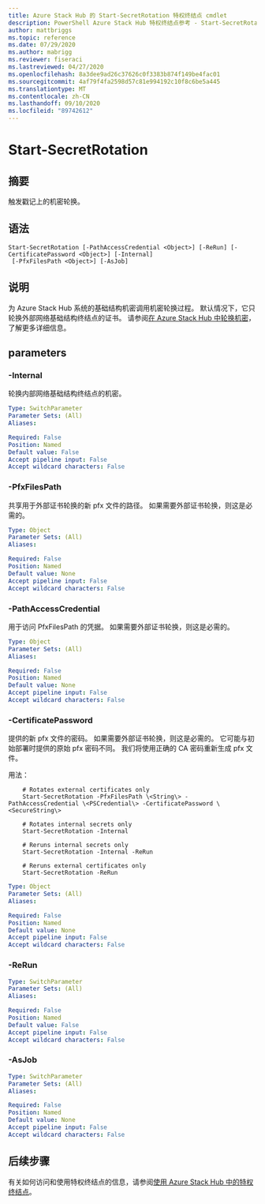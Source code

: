 ```yaml
---
title: Azure Stack Hub 的 Start-SecretRotation 特权终结点 cmdlet
description: PowerShell Azure Stack Hub 特权终结点参考 - Start-SecretRotation
author: mattbriggs
ms.topic: reference
ms.date: 07/29/2020
ms.author: mabrigg
ms.reviewer: fiseraci
ms.lastreviewed: 04/27/2020
ms.openlocfilehash: 8a3dee9ad26c37626c0f3383b874f149be4fac01
ms.sourcegitcommit: 4af79f4fa2598d57c81e994192c10f8c6be5a445
ms.translationtype: MT
ms.contentlocale: zh-CN
ms.lasthandoff: 09/10/2020
ms.locfileid: "89742612"
---
```

# <a name="start-secretrotation"></a>Start-SecretRotation

## <a name="synopsis"></a>摘要
触发戳记上的机密轮换。

## <a name="syntax"></a>语法

```
Start-SecretRotation [-PathAccessCredential <Object>] [-ReRun] [-CertificatePassword <Object>] [-Internal]
 [-PfxFilesPath <Object>] [-AsJob]
```

## <a name="description"></a>说明
为 Azure Stack Hub 系统的基础结构机密调用机密轮换过程。 默认情况下，它只轮换外部网络基础结构终结点的证书。 请参阅[在 Azure Stack Hub 中轮换机密](../../operator/azure-stack-rotate-secrets.md)，了解更多详细信息。

## <a name="parameters"></a>parameters

### <a name="-internal"></a>-Internal
轮换内部网络基础结构终结点的机密。

```yaml
Type: SwitchParameter
Parameter Sets: (All)
Aliases:

Required: False
Position: Named
Default value: False
Accept pipeline input: False
Accept wildcard characters: False
```

### <a name="-pfxfilespath"></a>-PfxFilesPath
共享用于外部证书轮换的新 pfx 文件的路径。
如果需要外部证书轮换，则这是必需的。

```yaml
Type: Object
Parameter Sets: (All)
Aliases:

Required: False
Position: Named
Default value: None
Accept pipeline input: False
Accept wildcard characters: False
```

### <a name="-pathaccesscredential"></a>-PathAccessCredential
用于访问 PfxFilesPath 的凭据。
如果需要外部证书轮换，则这是必需的。

```yaml
Type: Object
Parameter Sets: (All)
Aliases:

Required: False
Position: Named
Default value: None
Accept pipeline input: False
Accept wildcard characters: False
```

### <a name="-certificatepassword"></a>-CertificatePassword
提供的新 pfx 文件的密码。
如果需要外部证书轮换，则这是必需的。
它可能与初始部署时提供的原始 pfx 密码不同。
我们将使用正确的 CA 密码重新生成 pfx 文件。

用法：

```console
    # Rotates external certificates only
    Start-SecretRotation -PfxFilesPath \<String\> -PathAccessCredential \<PSCredential\> -CertificatePassword \<SecureString\>

    # Rotates internal secrets only
    Start-SecretRotation -Internal  

    # Reruns internal secrets only
    Start-SecretRotation -Internal -ReRun 

    # Reruns external certificates only
    Start-SecretRotation -ReRun
```

```yaml
Type: Object
Parameter Sets: (All)
Aliases:

Required: False
Position: Named
Default value: None
Accept pipeline input: False
Accept wildcard characters: False
```

### <a name="-rerun"></a>-ReRun
 

```yaml
Type: SwitchParameter
Parameter Sets: (All)
Aliases:

Required: False
Position: Named
Default value: False
Accept pipeline input: False
Accept wildcard characters: False
```

### <a name="-asjob"></a>-AsJob


```yaml
Type: SwitchParameter
Parameter Sets: (All)
Aliases:

Required: False
Position: Named
Default value: None
Accept pipeline input: False
Accept wildcard characters: False
```

## <a name="next-steps"></a>后续步骤

有关如何访问和使用特权终结点的信息，请参阅[使用 Azure Stack Hub 中的特权终结点](../../operator/azure-stack-privileged-endpoint.md)。
